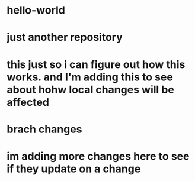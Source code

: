 # hello-world
# just another repository

# this just so i can figure out how this works. and I'm adding this to see about hohw local changes will be affected
# brach changes
# im adding more changes here to see if they update on a change


